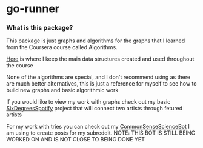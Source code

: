 # go-runner

### What is this package?
This package is just graphs and algorithms for the graphs that I learned from the Coursera course 
called Algorithms. 

[Here](https://github.com/JonnyMurillo288/GoUtils) is where I keep the main data structures created and used throughout the course

None of the algorithms are special, and I don't recommend using as there are much better alternatives, this is just a reference for myself to see how to build new graphs and basic algorithmic work


If you would like to view my work with graphs check out my basic [SixDegreesSpotify](https://github.com/JonnyMurillo288/SixDegreesSpotify) project that will connect two artists through fetured artists

For my work with tries you can check out my [CommonSenseScienceBot](https://github.com/JonnyMurillo288/CommonSenseScienceBot) I am using to create posts for my subreddit.
NOTE: THIS BOT IS STILL BEING WORKED ON AND IS NOT CLOSE TO BEING DONE YET
